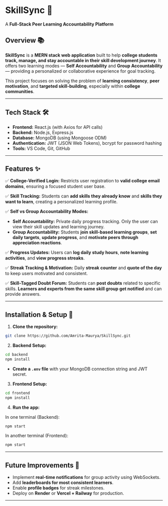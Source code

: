

# SkillSync 🚀

A **Full-Stack Peer Learning Accountability Platform**

## Overview 📚

**SkillSync** is a **MERN stack web application** built to help **college students track, manage, and stay accountable in their skill development journey**.
It offers two learning modes — **Self Accountability** and **Group Accountability** — providing a personalized or collaborative experience for goal tracking.

This project focuses on solving the problem of **learning consistency**, **peer motivation**, and **targeted skill-building**, especially within **college communities**.

---

## Tech Stack 🛠️

* **Frontend:** React.js (with Axios for API calls)
* **Backend:** Node.js, Express.js
* **Database:** MongoDB (using Mongoose ODM)
* **Authentication:** JWT (JSON Web Tokens), bcrypt for password hashing
* **Tools:** VS Code, Git, GitHub

---

## Features ✨

✅ **College-Verified Login:**
Restricts user registration to **valid college email domains**, ensuring a focused student user base.

✅ **Skill Tracking:**
Students can **add skills they already know** and **skills they want to learn**, creating a personalized learning profile.

✅ **Self vs Group Accountability Modes:**

* **Self Accountability:** Private daily progress tracking. Only the user can view their skill updates and learning journey.
* **Group Accountability:** Students **join skill-based learning groups**, **set daily targets**, **update progress**, and **motivate peers through appreciation reactions**.

✅ **Progress Updates:**
Users can **log daily study hours**, **note learning activities**, and **view progress streaks**.

✅ **Streak Tracking & Motivation:**
Daily **streak counter** and **quote of the day** to keep users motivated and consistent.

✅ **Skill-Tagged Doubt Forum:**
Students can **post doubts** related to specific skills.
**Learners and experts from the same skill group get notified** and can provide answers.

---

## Installation & Setup 🚀

1. **Clone the repository:**

```bash
git clone https://github.com/Amrita-Maurya/SkillSync.git
```

2. **Backend Setup:**

```bash
cd backend
npm install
```

* **Create a `.env` file** with your MongoDB connection string and JWT secret.

3. **Frontend Setup:**

```bash
cd frontend
npm install
```

4. **Run the app:**

In one terminal (Backend):

```bash
npm start
```

In another terminal (Frontend):

```bash
npm start
```

---

## Future Improvements 🔮

* Implement **real-time notifications** for group activity using WebSockets.
* Add **leaderboards for most consistent learners**.
* Enable **profile badges** for streak milestones.
* Deploy on **Render** or **Vercel + Railway** for production.

---

